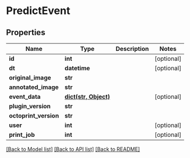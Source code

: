 # PredictEvent

## Properties
Name | Type | Description | Notes
------------ | ------------- | ------------- | -------------
**id** | **int** |  | [optional] 
**dt** | **datetime** |  | [optional] 
**original_image** | **str** |  | 
**annotated_image** | **str** |  | 
**event_data** | [**dict(str, Object)**](Object.md) |  | [optional] 
**plugin_version** | **str** |  | 
**octoprint_version** | **str** |  | 
**user** | **int** |  | [optional] 
**print_job** | **int** |  | [optional] 

[[Back to Model list]](../README.md#documentation-for-models) [[Back to API list]](../README.md#documentation-for-api-endpoints) [[Back to README]](../README.md)

